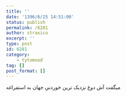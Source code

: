 ```yaml
---
title: ''
date: '1396/6/25 14:51:00'
status: publish
permalink: /6281
author: straxico
excerpt: ''
type: post
id: 6281
category:
    - tytomood
tag: []
post_format: []
---
```

‏میگفت آش دوغ نزدیک ترین خوردنیِ جهان به استفراغه